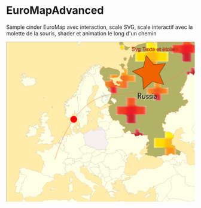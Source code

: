 EuroMapAdvanced
===============

Sample cinder EuroMap avec interaction, scale SVG, scale interactif avec la molette de la souris, shader et animation le long d'un chemin

![ScreenShot](https://github.com/colinbouvry/EuroMapAdvanced/blob/master/screenshot.jpg)
